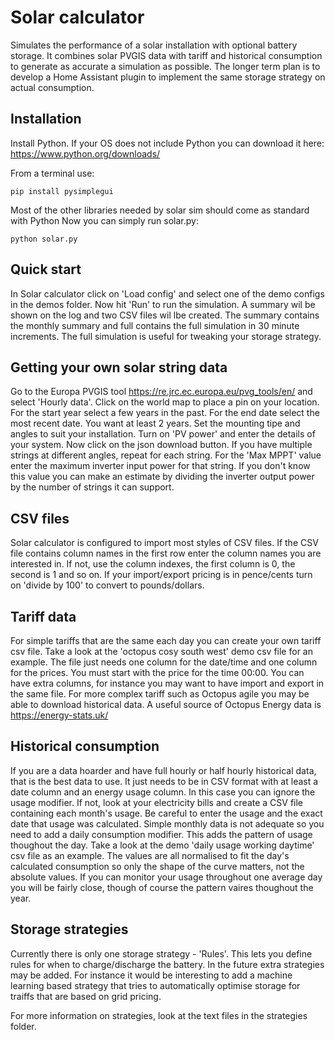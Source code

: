 Solar calculator
==============

Simulates the performance of a solar installation with optional battery storage. It combines solar PVGIS data with tariff and historical consumption to generate as accurate a simulation as possible. The longer term plan is to develop a Home Assistant plugin to implement the same storage strategy on actual consumption.

Installation
------------

Install Python. If your OS does not include Python you can download it here: https://www.python.org/downloads/

From a terminal use:
```
pip install pysimplegui
```
Most of the other libraries needed by solar sim should come as standard with Python
Now you can simply run solar.py:
```
python solar.py
```

Quick start
-----------

In Solar calculator click on 'Load config' and select one of the demo configs in the demos folder. Now hit 'Run' to run the simulation. A summary wil be shown on the log and two CSV files wil lbe created. The summary contains the monthly summary and full contains the full simulation in 30 minute increments. The full simulation is useful for tweaking your storage strategy.

Getting your own solar string data
----------------------------------

Go to the Europa PVGIS tool https://re.jrc.ec.europa.eu/pvg_tools/en/ and select 'Hourly data'. Click on the world map to place a pin on your location. For the start year select a few years in the past. For the end date select the most recent date. You want at least 2 years.
Set the mounting tipe and angles to suit your installation. Turn on 'PV power' and enter the details of your system. Now click on the json download button. If you have multiple strings at different angles, repeat for each string. For the 'Max MPPT' value enter the maximum inverter input power for that string. If you don't know this value you can make an estimate by dividing the inverter output power by the number of strings it can support.

CSV files
---------

Solar calculator is configured to import most styles of CSV files. If the CSV file contains column names in the first row enter the column names you are interested in. If not, use the column indexes, the first column is 0, the second is 1 and so on. If your import/export pricing is in pence/cents turn on 'divide by 100' to convert to pounds/dollars.

Tariff data
-----------

For simple tariffs that are the same each day you can create your own tariff csv file. Take a look at the 'octopus cosy south west' demo csv file for an example. The file just needs one column for the date/time and one column for the prices. You must start with the price for the time 00:00. You can have extra columns, for instance you may want to have import and export in the same file. For more complex tariff such as Octopus agile you may be able to download historical data. A useful source of Octopus Energy data is https://energy-stats.uk/

Historical consumption
----------------------

If you are a data hoarder and have full hourly or half hourly historical data, that is the best data to use. It just needs to be in CSV format with at least a date column and an energy usage column. In this case you can ignore the usage modifier. If not, look at your electricity bills and create a CSV file containing each month's usage. Be careful to enter the usage and the exact date that usage was calculated. Simple monthly data is not adequate so you need to add a daily consumption modifier. This adds the pattern of usage thoughout the day. Take a look at the demo 'daily usage working daytime' csv file as an example. The values are all normalised to fit the day's calculated consumption so only the shape of the curve matters, not the absolute values. If you can monitor your usage throughout one average day you will be fairly close, though of course the pattern vaires thoughout the year.

Storage strategies
------------------

Currently there is only one storage strategy - 'Rules'. This lets you define rules for when to charge/discharge the battery. In the future extra strategies may be added. For instance it would be interesting to add a machine learning based strategy that tries to automatically optimise storage for traiffs that are based on grid pricing.

For more information on strategies, look at the text files in the strategies folder.

